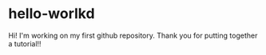 # hello-worlkd
Hi!  I'm working on my first github repository.  Thank you for putting together a tutorial!!
